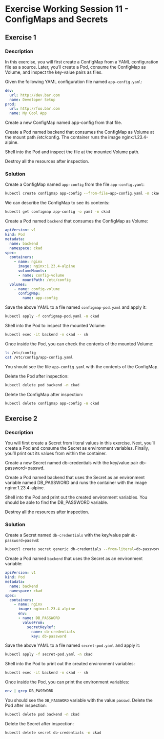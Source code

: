 # Exercise Working Session 11 - ConfigMaps and Secrets

## Exercise 1

### Description

In this exercise, you will first create a ConfigMap from a YAML configuration file as a source. Later, you’ll create a Pod, consume the ConfigMap as Volume, and inspect the key-value pairs as files.

Given the following YAML configuration file named `app-config.yaml`:

```yaml
dev:
  url: http://dev.bar.com
  name: Developer Setup
prod:
  url: http://foo.bar.com
  name: My Cool App
```

Create a new ConfigMap named app-config from that file.

Create a Pod named backend that consumes the ConfigMap as Volume at the mount path /etc/config. The container runs the image nginx:1.23.4-alpine.

Shell into the Pod and inspect the file at the mounted Volume path.

Destroy all the resources after inspection.


### Solution

Create a ConfigMap named `app-config` from the file `app-config.yaml`:

```bash
kubectl create configmap app-config --from-file=app-config.yaml -n ckad
```

We can describe the ConfigMap to see its contents:

```bash
kubectl get configmap app-config -o yaml -n ckad
```

Create a Pod named `backend` that consumes the ConfigMap as Volume:

```yaml
apiVersion: v1
kind: Pod
metadata:
  name: backend
  namespace: ckad
spec:
  containers:
    - name: nginx
      image: nginx:1.23.4-alpine
      volumeMounts:
      - name: config-volume
        mountPath: /etc/config
  volumes:
    - name: config-volume
      configMap:
        name: app-config
```

Save the above YAML to a file named `configmap-pod.yaml` and apply it:

```bash
kubectl apply -f configmap-pod.yaml -n ckad
```

Shell into the Pod to inspect the mounted Volume:

```bash
kubectl exec -it backend -n ckad -- sh
```
Once inside the Pod, you can check the contents of the mounted Volume:

```bash
ls /etc/config
cat /etc/config/app-config.yaml
```
You should see the file `app-config.yaml` with the contents of the ConfigMap.

Delete the Pod after inspection:

```bash
kubectl delete pod backend -n ckad
```

Delete the ConfigMap after inspection:

```bash
kubectl delete configmap app-config -n ckad
```

## Exercise 2

### Description

You will first create a Secret from literal values in this exercise. Next, you’ll create a Pod and consume the Secret as environment variables. Finally, you’ll print out its values from within the container.

Create a new Secret named db-credentials with the key/value pair db-password=passwd.

Create a Pod named backend that uses the Secret as an environment variable named DB_PASSWORD and runs the container with the image nginx:1.23.4-alpine.

Shell into the Pod and print out the created environment variables. You should be able to find the DB_PASSWORD variable.

Destroy all the resources after inspection.

### Solution

Create a Secret named `db-credentials` with the key/value pair `db-password=passwd`:

```bash
kubectl create secret generic db-credentials --from-literal=db-password=passwd -n ckad
```

Create a Pod named `backend` that uses the Secret as an environment variable:

```yaml
apiVersion: v1
kind: Pod
metadata:
  name: backend
  namespace: ckad
spec:
  containers:
    - name: nginx
      image: nginx:1.23.4-alpine
      env:
      - name: DB_PASSWORD
        valueFrom:
          secretKeyRef:
            name: db-credentials
            key: db-password
```

Save the above YAML to a file named `secret-pod.yaml` and apply it:

```bash
kubectl apply -f secret-pod.yaml -n ckad
```

Shell into the Pod to print out the created environment variables:

```bash
kubectl exec -it backend -n ckad -- sh
```
Once inside the Pod, you can print the environment variables:

```bash
env | grep DB_PASSWORD
```
You should see the `DB_PASSWORD` variable with the value `passwd`.
Delete the Pod after inspection:

```bash
kubectl delete pod backend -n ckad
```
Delete the Secret after inspection:

```bash
kubectl delete secret db-credentials -n ckad
```
